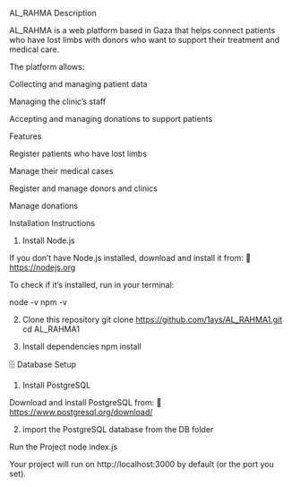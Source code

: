  AL_RAHMA
 Description

AL_RAHMA is a web platform based in Gaza that helps connect patients who have lost limbs with donors who want to support their treatment and medical care.

The platform allows:

Collecting and managing patient data

Managing the clinic’s staff 

Accepting and managing donations to support patients

 Features

 Register patients who have lost limbs

 Manage their medical cases

 Register and manage donors and clinics

 Manage donations

 Installation Instructions
1. Install Node.js

If you don’t have Node.js installed, download and install it from:
🔗 https://nodejs.org

To check if it’s installed, run in your terminal:

node -v
npm -v

2. Clone this repository
git clone https://github.com/1ays/AL_RAHMA1.git
cd AL_RAHMA1

3. Install dependencies
npm install

🗄 Database Setup
1. Install PostgreSQL

Download and install PostgreSQL from:
🔗 https://www.postgresql.org/download/

2. import the PostgreSQL database
 from the DB folder


 Run the Project
node index.js


Your project will run on http://localhost:3000 by default (or the port you set).